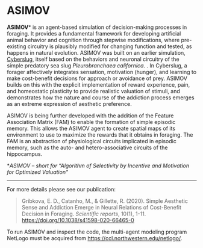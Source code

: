 # ASIMOV

**ASIMOV*** is an agent-based simulation of decision-making processes in foraging. It provides a fundamental framework for developing artificial animal behavior and cognition through stepwise modifications, where pre-existing circuitry is plausibly modified for changing function and tested, as happens in natural evolution. ASIMOV was built on an earlier simulation, [Cyberslug](https://github.com/Entience/Cyberslug), itself based on the behaviors and neuronal circuitry of the simple predatory sea slug _Pleurobranchaea californica_. . In Cyberslug, a forager affectively integrates sensation, motivation (hunger), and learning to make cost-benefit decisions for approach or avoidance of prey. ASIMOV builds on this with the explicit implementation of reward experience, pain, and homeostatic plasticity to provide realistic valuation of stimuli, and demonstrates how the nature and course of the addiction process emerges as an extreme expression of aesthetic preference.

ASIMOV is being further developed with the addition of the Feature Association Matrix (FAM) to enable the formation of simple episodic memory. This allows the ASIMOV agent to create spatial maps of its environment to use to maximize the rewards that it obtains in foraging. The FAM is an abstraction of physiological circuits implicated in episodic memory, such as the auto- and hetero-associative circuits of the hippocampus.

 **ASIMOV – short for “Algorithm of Selectivity by Incentive and Motivation for Optimized Valuation"*
 
------------------------------------------------------------------------------------------------------------
For more details please see our publication:
> Gribkova, E. D., Catanho, M., & Gillette, R. (2020). Simple Aesthetic Sense and Addiction Emerge in Neural Relations of Cost-Benefit Decision in Foraging. _Scientific reports_, 10(1), 1-11. https://doi.org/10.1038/s41598-020-66465-0

To run ASIMOV and inspect the code, the multi-agent modeling program NetLogo must be acquired from https://ccl.northwestern.edu/netlogo/.




